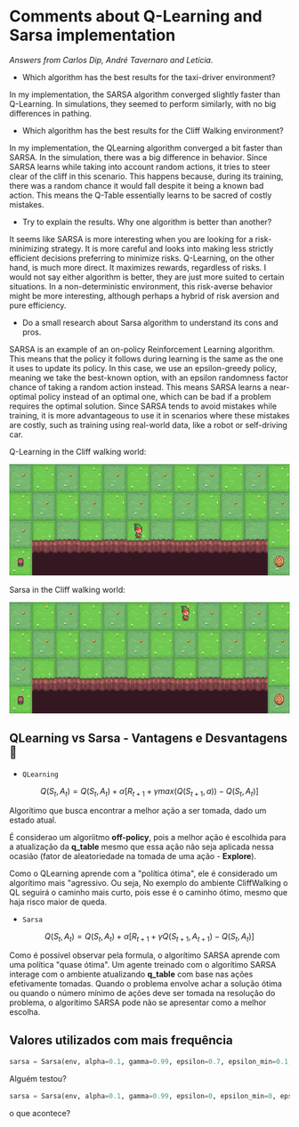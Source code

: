 # Comments about Q-Learning and Sarsa implementation 

*Answers from Carlos Dip, André Tavernaro and Letícia.*

* Which algorithm has the best results for the taxi-driver environment? 

In my implementation, the SARSA algorithm converged slightly faster than Q-Learning. In simulations, they seemed to perform similarly, with no big differences in pathing.

* Which algorithm has the best results for the Cliff Walking environment? 

In my implementation, the QLearning algorithm converged a bit faster than SARSA. In the simulation, there was a big difference in behavior. Since SARSA learns while taking into account random actions, it tries to steer clear of the cliff in this scenario. This happens because, during its training, there was a random chance it would fall despite it being a known bad action. This means the Q-Table essentially learns to be sacred of costly mistakes.

* Try to explain the results. Why one algorithm is better than another? 

It seems like SARSA is more interesting when you are looking for a risk-minimizing strategy. It is more careful and looks into making less strictly efficient decisions preferring to minimize risks. Q-Learning, on the other hand, is much more direct. It maximizes rewards, regardless of risks. I would not say either algorithm is better, they are just more suited to certain situations. In a non-deterministic environment, this risk-averse behavior might be more interesting, although perhaps a hybrid of risk aversion and pure efficiency.

* Do a small research about Sarsa algorithm to understand its cons and pros. 

SARSA is an example of an on-policy Reinforcement Learning algorithm. This means that the policy it follows during learning is the same as the one it uses to update its policy. In this case, we use an epsilon-greedy policy, meaning we take the best-known option, with an epsilon randomness factor chance of taking a random action instead. This means SARSA learns a near-optimal policy instead of an optimal one, which can be bad if a problem requires the optimal solution. Since SARSA tends to avoid mistakes while training, it is more advantageous to use it in scenarios where these mistakes are costly, such as training using real-world data, like a robot or self-driving car.

Q-Learning in the Cliff walking world:

<img src="figures/QLearning-Cliff.png" alt="Q-Learning in the Cliff walking world" style="height: 200px;"/>

Sarsa in the Cliff walking world:

<img src="figures/Sarsa-Cliff.png" alt="Sarsa in the Cliff walking world" style="height: 200px;"/>

## QLearning vs  Sarsa - Vantagens e Desvantagens 📌️ 

- `QLearning`

$$Q(S_t, A_t) = Q(S_t, A_t) + \alpha[R_{t+1} + \gamma max(Q(S_{t+1}, a)) - Q(S_t, A_t) ]$$

Algorítimo que busca encontrar a melhor ação a ser tomada, dado um estado atual. 

É considerao um algoríitmo **off-policy**, pois a melhor ação é escolhida para a atualização da **q_table** mesmo que essa ação não seja aplicada nessa ocasião (fator de aleatoriedade na tomada de uma ação - **Explore**).

Como o QLearning aprende com a "política ótima", ele é considerado um algorítimo mais "agressivo. Ou seja, No exemplo do ambiente CliffWalking o QL seguirá o caminho mais curto, pois esse é o caminho ótimo, mesmo que haja risco maior de queda.

- `Sarsa`

$$Q(S_t, A_t) = Q(S_t, A_t) + \alpha[R_{t+1} + \gamma Q(S_{t+1}, A_{t+1}) - Q(S_t, A_t) ]$$

Como é possível observar pela formula, o algorítimo SARSA aprende com uma política "quase ótima". Um agente treinado com o algorítimo SARSA interage com o ambiente atualizando **q_table** com base nas ações efetivamente tomadas. Quando o problema envolve achar a solução ótima ou quando o número mínimo de ações deve ser tomada na resolução do problema, o algorítimo SARSA pode não se apresentar como a melhor escolha.

## Valores utilizados com mais frequência

```python
sarsa = Sarsa(env, alpha=0.1, gamma=0.99, epsilon=0.7, epsilon_min=0.1, epsilon_dec=0.99999, episodes=10000)
```

Alguém testou?

```python
sarsa = Sarsa(env, alpha=0.1, gamma=0.99, epsilon=0, epsilon_min=0, epsilon_dec=0.99999, episodes=10000)
```

o que acontece? 

